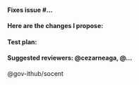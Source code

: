 #### Fixes issue #...

#### Here are the changes I propose:

#### Test plan:

#### Suggested reviewers: @cezarneaga, @...

@gov-ithub/socent
